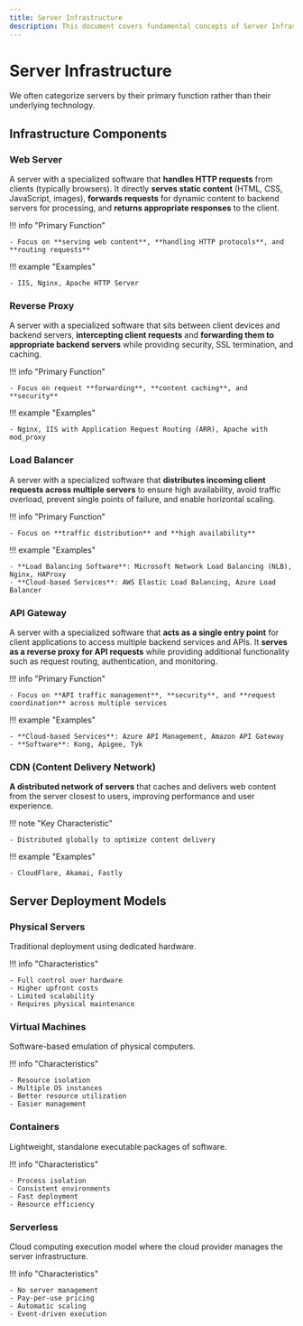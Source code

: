 ```yaml
---
title: Server Infrastructure
description: This document covers fundamental concepts of Server Infrastructure
---
```


# Server Infrastructure

We often categorize servers by their primary function rather than their underlying technology.

## Infrastructure Components

### Web Server

A server with a specialized software that **handles HTTP requests** from clients (typically browsers). It directly **serves static content** (HTML, CSS, JavaScript, images), **forwards requests** for dynamic content to backend servers for processing, and **returns appropriate responses** to the client.

!!! info "Primary Function"

    - Focus on **serving web content**, **handling HTTP protocols**, and **routing requests**

!!! example "Examples"

    - IIS, Nginx, Apache HTTP Server

### Reverse Proxy

A server with a specialized software that sits between client devices and backend servers, **intercepting client requests** and **forwarding them to appropriate backend servers** while providing security, SSL termination, and caching.

!!! info "Primary Function"

    - Focus on request **forwarding**, **content caching**, and **security**

!!! example "Examples"

    - Nginx, IIS with Application Request Routing (ARR), Apache with mod_proxy

### Load Balancer

A server with a specialized software that **distributes incoming client requests across multiple servers** to ensure high availability, avoid traffic overload, prevent single points of failure, and enable horizontal scaling.

!!! info "Primary Function"

    - Focus on **traffic distribution** and **high availability**

!!! example "Examples"

    - **Load Balancing Software**: Microsoft Network Load Balancing (NLB), Nginx, HAProxy
    - **Cloud-based Services**: AWS Elastic Load Balancing, Azure Load Balancer

### API Gateway

A server with a specialized software that **acts as a single entry point** for client applications to access multiple backend services and APIs. It **serves as a reverse proxy for API requests** while providing additional functionality such as request routing, authentication, and monitoring.

!!! info "Primary Function"

    - Focus on **API traffic management**, **security**, and **request coordination** across multiple services

!!! example "Examples"

    - **Cloud-based Services**: Azure API Management, Amazon API Gateway
    - **Software**: Kong, Apigee, Tyk

### CDN (Content Delivery Network)

**A distributed network of servers** that caches and delivers web content from the server closest to users, improving performance and user experience.

!!! note "Key Characteristic"

    - Distributed globally to optimize content delivery

!!! example "Examples"

    - CloudFlare, Akamai, Fastly

## Server Deployment Models

### Physical Servers

Traditional deployment using dedicated hardware.

!!! info "Characteristics"

    - Full control over hardware
    - Higher upfront costs
    - Limited scalability
    - Requires physical maintenance

### Virtual Machines

Software-based emulation of physical computers.

!!! info "Characteristics"

    - Resource isolation
    - Multiple OS instances
    - Better resource utilization
    - Easier management

### Containers

Lightweight, standalone executable packages of software.

!!! info "Characteristics"

    - Process isolation
    - Consistent environments
    - Fast deployment
    - Resource efficiency

### Serverless

Cloud computing execution model where the cloud provider manages the server infrastructure.

!!! info "Characteristics"

    - No server management
    - Pay-per-use pricing
    - Automatic scaling
    - Event-driven execution
